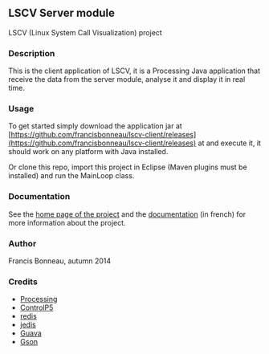 ## LSCV Server module

LSCV (Linux System Call Visualization) project

### Description

This is the client application of LSCV, it is a Processing Java application that receive the data from the server module, 
analyse it and display it in real time.

### Usage

To get started simply download the application jar at [https://github.com/francisbonneau/lscv-client/releases](https://github.com/francisbonneau/lscv-client/releases) at and execute it, it should work on any platform with Java installed.

Or clone this repo, import this project in Eclipse (Maven plugins must be installed) and run the MainLoop class.

### Documentation

See the [home page of the project](https://francisbonneau.github.io/lscv/) and the [documentation](https://francisbonneau.github.io/lscv-doc/) (in french) for more information about the project.

### Author

Francis Bonneau, autumn 2014

### Credits

* [Processing](https://processing.org/)
* [ControlP5](http://www.sojamo.de/libraries/controlP5/)
* [redis](http://www.redis.io/)
* [jedis](https://github.com/xetorthio/jedis)
* [Guava](https://code.google.com/p/guava-libraries/)
* [Gson](https://code.google.com/p/google-gson/)
